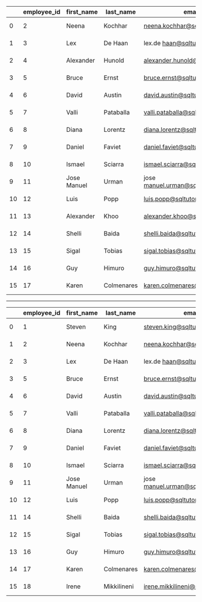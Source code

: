 |    | employee_id | first_name   | last_name   | email                             | phone_number   | hire_date   | job_id | salary | manager_id | department_id |
|----|-------------|--------------|-------------|-----------------------------------|----------------|-------------|--------|--------|------------|----------------|
|  0 |           2 | Neena        | Kochhar     | neena.kochhar@sqltutorial.org     | 515.123.4568   | 2010-09-21  |      5 |  17000 |          1 |              9 |
|  1 |           3 | Lex          | De Haan     | lex.de haan@sqltutorial.org       | 515.123.4569   | 2014-01-13  |      5 |  17000 |          1 |              9 |
|  2 |           4 | Alexander    | Hunold      | alexander.hunold@sqltutorial.org  | 590.423.4567   | 2011-01-03  |      9 |   9000 |          3 |              6 |
|  3 |           5 | Bruce        | Ernst       | bruce.ernst@sqltutorial.org       | 590.423.4568   | 2012-05-21  |      9 |   6000 |          4 |              6 |
|  4 |           6 | David        | Austin      | david.austin@sqltutorial.org      | 590.423.4569   | 2018-06-25  |      9 |   4800 |          4 |              6 |
|  5 |           7 | Valli        | Pataballa   | valli.pataballa@sqltutorial.org   | 590.423.4560   | 2019-02-05  |      9 |   4800 |          4 |              6 |
|  6 |           8 | Diana        | Lorentz     | diana.lorentz@sqltutorial.org     | 590.423.5567   | 2020-02-07  |      9 |   4200 |          4 |              6 |
|  7 |           9 | Daniel       | Faviet      | daniel.faviet@sqltutorial.org     | 515.124.4169   | 2015-08-16  |      6 |   9000 |         22 |             10 |
|  8 |          10 | Ismael       | Sciarra     | ismael.sciarra@sqltutorial.org    | 515.124.4369   | 2018-09-30  |      6 |   7700 |         22 |             10 |
|  9 |          11 | Jose Manuel  | Urman       | jose manuel.urman@sqltutorial.org | 515.124.4469   | 2019-03-07  |      6 |   7800 |         22 |             10 |
| 10 |          12 | Luis         | Popp        | luis.popp@sqltutorial.org         | 515.124.4567   | 2020-12-07  |      6 |   6900 |         22 |             10 |
| 11 |          13 | Alexander    | Khoo        | alexander.khoo@sqltutorial.org    | 515.127.4562   | 2016-05-18  |     13 |   3100 |         23 |              3 |
| 12 |          14 | Shelli       | Baida       | shelli.baida@sqltutorial.org      | 515.127.4563   | 2018-12-24  |     13 |   2900 |         23 |              3 |
| 13 |          15 | Sigal        | Tobias      | sigal.tobias@sqltutorial.org      | 515.127.4564   | 2018-07-24  |     13 |   2800 |         23 |              3 |
| 14 |          16 | Guy          | Himuro      | guy.himuro@sqltutorial.org        | 515.127.4565   | 2019-11-15  |     13 |   2600 |         23 |              3 |
| 15 |          17 | Karen        | Colmenares  | karen.colmenares@sqltutorial.org  | 515.127.4566   | 2020-08-10  |     13 |   2500 |         23 |              3 |

-----------------------------------------------------------------------------------------------------------------------------------------------------------------
|    | employee_id | first_name   | last_name   | email                             | phone_number   | hire_date   | job_id | salary | manager_id | department_id |
|----|-------------|--------------|-------------|-----------------------------------|----------------|-------------|--------|--------|------------|----------------|
|  0 |           1 | Steven       | King        | steven.king@sqltutorial.org       | 515.123.4567   | 2008-06-17  |      4 |  24000 |        NaN |              9 |
|  1 |           2 | Neena        | Kochhar     | neena.kochhar@sqltutorial.org     | 515.123.4568   | 2010-09-21  |      5 |  17000 |          1 |              9 |
|  2 |           3 | Lex          | De Haan     | lex.de haan@sqltutorial.org       | 515.123.4569   | 2014-01-13  |      5 |  17000 |          1 |              9 |
|  3 |           5 | Bruce        | Ernst       | bruce.ernst@sqltutorial.org       | 590.423.4568   | 2012-05-21  |      9 |   6000 |          4 |              6 |
|  4 |           6 | David        | Austin      | david.austin@sqltutorial.org      | 590.423.4569   | 2018-06-25  |      9 |   4800 |          4 |              6 |
|  5 |           7 | Valli        | Pataballa   | valli.pataballa@sqltutorial.org   | 590.423.4560   | 2019-02-05  |      9 |   4800 |          4 |              6 |
|  6 |           8 | Diana        | Lorentz     | diana.lorentz@sqltutorial.org     | 590.423.5567   | 2020-02-07  |      9 |   4200 |          4 |              6 |
|  7 |           9 | Daniel       | Faviet      | daniel.faviet@sqltutorial.org     | 515.124.4169   | 2015-08-16  |      6 |   9000 |         22 |             10 |
|  8 |          10 | Ismael       | Sciarra     | ismael.sciarra@sqltutorial.org    | 515.124.4369   | 2018-09-30  |      6 |   7700 |         22 |             10 |
|  9 |          11 | Jose Manuel  | Urman       | jose manuel.urman@sqltutorial.org | 515.124.4469   | 2019-03-07  |      6 |   7800 |         22 |             10 |
| 10 |          12 | Luis         | Popp        | luis.popp@sqltutorial.org         | 515.124.4567   | 2020-12-07  |      6 |   6900 |         22 |             10 |
| 11 |          14 | Shelli       | Baida       | shelli.baida@sqltutorial.org      | 515.127.4563   | 2018-12-24  |     13 |   2900 |         23 |              3 |
| 12 |          15 | Sigal        | Tobias      | sigal.tobias@sqltutorial.org      | 515.127.4564   | 2018-07-24  |     13 |   2800 |         23 |              3 |
| 13 |          16 | Guy          | Himuro      | guy.himuro@sqltutorial.org        | 515.127.4565   | 2019-11-15  |     13 |   2600 |         23 |              3 |
| 14 |          17 | Karen        | Colmenares  | karen.colmenares@sqltutorial.org  | 515.127.4566   | 2020-08-10  |     13 |   2500 |         23 |              3 |
| 15 |          18 | Irene        | Mikkilineni | irene.mikkilineni@sqltutorial.org | 650.124.1224   | 2019-09-28  |     18 |   2700 |         24 |              5 |

